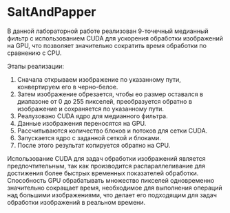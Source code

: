 # SaltAndPapper

В данной лабораторной работе реализован 9-точечный медианный фильтр с использованием CUDA для ускорения обработки изображений на GPU, что позволяет значительно сократить время 
обработки по сравнению с CPU.

Этапы реализации:
1. Сначала открываем изображение по указанному пути, конвертируем его в черно-белое.
2. Затем изображение обрезается, чтобы ео размер оставался в диапазоне от 0 до 255 пикселей, преобразуется обратно в изображение и сохраняется по указанному пути.
3. Реалузовано CUDA ядро для медианного фильтра.
4. Данные изображения переносятся на GPU.
5. Рассчитываются количество блоков и потоков для сетки CUDA.
6. Запускается ядро с заданной сеткой и блоками.
7. После этого результат копируется обратно на CPU.

Использование CUDA для задач обработки изображений является предпочтительным, так как производится распараллеливание для достижения более быстрых временных показателей 
обработки. Способность GPU обрабатывать множество пикселей одновременно значительно сокращает время, необходимое для выполнения операций над большими изображениями, что 
делает его подходящим для задач обработки изображений в реальном времени.
